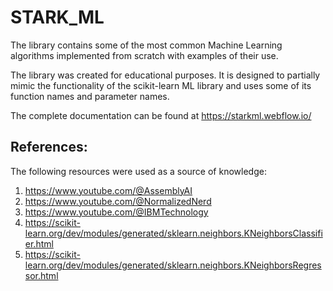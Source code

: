 # STARK_ML
The library contains some of the most common Machine Learning
algorithms implemented from scratch with examples of their use.

The library was created for educational purposes.
It is designed to partially mimic the functionality of the scikit-learn
ML library and uses some of its function names and parameter names.

The complete documentation can be found at https://starkml.webflow.io/

References:
-----------

The following resources were used as a source of knowledge:

1. https://www.youtube.com/@AssemblyAI
2. https://www.youtube.com/@NormalizedNerd
3. https://www.youtube.com/@IBMTechnology
4. https://scikit-learn.org/dev/modules/generated/sklearn.neighbors.KNeighborsClassifier.html
5. https://scikit-learn.org/dev/modules/generated/sklearn.neighbors.KNeighborsRegressor.html
